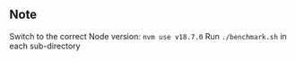 ## Note

Switch to the correct Node version: `nvm use v18.7.0`
Run `./benchmark.sh` in each sub-directory
